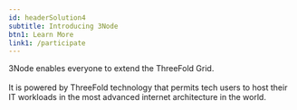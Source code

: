 ```yaml
---
id: headerSolution4
subtitle: Introducing 3Node
btn1: Learn More
link1: /participate
---
```


3Node enables everyone to extend the ThreeFold Grid. 
<br />
<br />
It is powered by ThreeFold technology that permits tech users to host their IT workloads in the most advanced internet architecture in the world.
